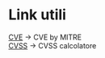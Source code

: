 # Link utili

[CVE](https://cve.mitre.org) -> CVE by MITRE <br>
[CVSS](https://nvd.nist.gov/vuln-metrics/cvss/v3-calculator) -> CVSS calcolatore<br>
